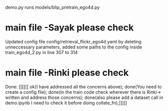 demo.py runs models/blip_pretrain_ego4d.py


# main file -Sayak please check
Updated config file config/retrieval_flickr_ego4d.yaml by deleting unneccessary parameters, added some paths to the config inside train_ego4d_2.py  in line 307 to 314

# main file -Rinki please check
Done: [[[[[[ ok(I have addressed all the concerns above);
done(You need to create a config file);
done(in the train code check wherever there is Rinki-> written and address those concerns);
done(also please add a dataset call in demo.ipynb I need to check it before doing collate_fn);]]]]]
